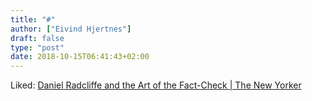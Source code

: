 ```yaml
---
title: "#"
author: ["Eivind Hjertnes"]
draft: false
type: "post"
date: 2018-10-15T06:41:43+02:00
---
```


Liked:
[Daniel
Radcliffe and the Art of the Fact-Check | The New Yorker](https://www.newyorker.com/magazine/2018/10/15/daniel-radcliffe-and-the-art-of-the-fact-check)
